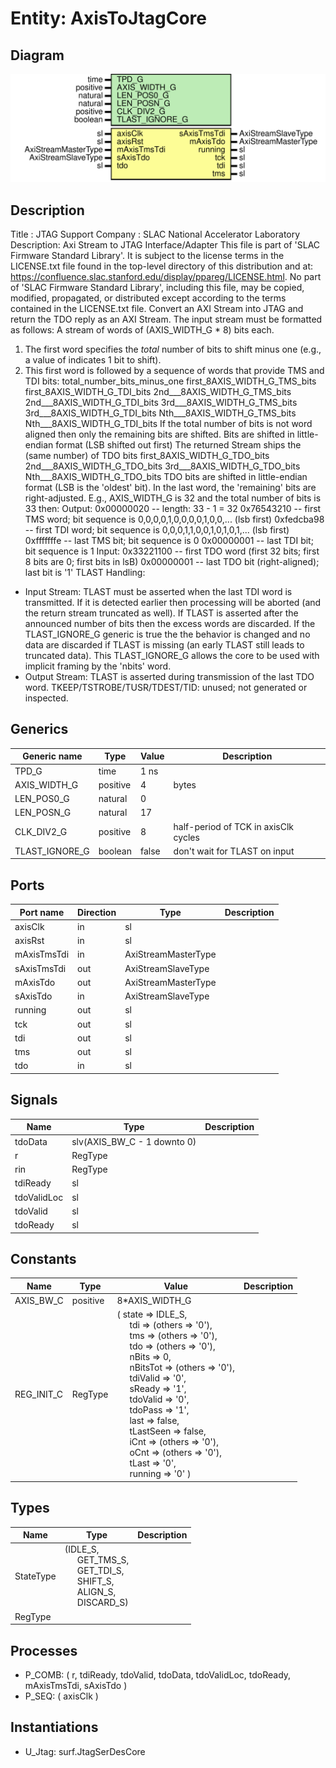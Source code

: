 # Entity: AxisToJtagCore

## Diagram

![Diagram](AxisToJtagCore.svg "Diagram")
## Description

Title      : JTAG Support
Company    : SLAC National Accelerator Laboratory
Description: Axi Stream to JTAG Interface/Adapter
This file is part of 'SLAC Firmware Standard Library'.
It is subject to the license terms in the LICENSE.txt file found in the
top-level directory of this distribution and at:
   https://confluence.slac.stanford.edu/display/ppareg/LICENSE.html.
No part of 'SLAC Firmware Standard Library', including this file,
may be copied, modified, propagated, or distributed except according to
the terms contained in the LICENSE.txt file.
Convert an AXI Stream into JTAG and return the TDO reply as an AXI Stream.
The input stream must be formatted as follows:
  A stream of words of (AXIS_WIDTH_G * 8) bits each.
  1. The first word specifies the *total* number of bits to shift minus one
     (e.g., a value of indicates 1 bit to shift).
  2. This first word is followed by a sequence of words that provide
     TMS and TDI bits:
     total_number_bits_minus_one
     first_8AXIS_WIDTH_G_TMS_bits
     first_8AXIS_WIDTH_G_TDI_bits
     2nd___8AXIS_WIDTH_G_TMS_bits
     2nd___8AXIS_WIDTH_G_TDI_bits
     3rd___8AXIS_WIDTH_G_TMS_bits
     3rd___8AXIS_WIDTH_G_TDI_bits
     Nth___8AXIS_WIDTH_G_TMS_bits
     Nth___8AXIS_WIDTH_G_TDI_bits
If the total number of bits is not word aligned then only the remaining
bits are shifted.
Bits are shifted in little-endian format (LSB shifted out first)
The returned Stream ships the (same number) of TDO bits
     first_8AXIS_WIDTH_G_TDO_bits
     2nd___8AXIS_WIDTH_G_TDO_bits
     3rd___8AXIS_WIDTH_G_TDO_bits
     Nth___8AXIS_WIDTH_G_TDO_bits
TDO bits are shifted in little-endian format (LSB is the 'oldest' bit).
In the last word, the 'remaining' bits are right-adjusted.
E.g., AXIS_WIDTH_G is 32 and the total number of bits is 33 then:
Output:
        0x00000020       -- length: 33 - 1 = 32
        0x76543210       -- first TMS word; bit sequence is 0,0,0,0,1,0,0,0,0,1,0,0,... (lsb first)
        0xfedcba98       -- first TDI word; bit sequence is 0,0,0,1,1,0,0,1,0,1,0,1,... (lsb first)
        0xfffffffe       -- last TMS bit;   bit sequence is 0
        0x00000001       -- last TDI bit;   bit sequence is 1
Input:
        0x33221100       -- first TDO word (first 32 bits; first 8 bits are 0; first bits in lsB)
        0x00000001       -- last TDO bit   (right-aligned); last bit is '1'
TLAST Handling:
  - Input Stream:  TLAST must be asserted when the last TDI word is transmitted.
                   If it is detected earlier then processing will be aborted (and
                   the return stream truncated as well). If TLAST is asserted
                   after the announced number of bits then the excess words are
                   discarded.
                   If the TLAST_IGNORE_G generic is true the the behavior is
                   changed and no data are discarded if TLAST is missing (an early
                   TLAST still leads to truncated data).
                   This TLAST_IGNORE_G allows the core to be used with implicit
                   framing by the 'nbits' word.
  - Output Stream: TLAST is asserted during transmission of the last TDO word.
TKEEP/TSTROBE/TUSR/TDEST/TID: unused; not generated or inspected.
## Generics

| Generic name   | Type     | Value | Description                          |
| -------------- | -------- | ----- | ------------------------------------ |
| TPD_G          | time     | 1 ns  |                                      |
| AXIS_WIDTH_G   | positive | 4     | bytes                                |
| LEN_POS0_G     | natural  | 0     |                                      |
| LEN_POSN_G     | natural  | 17    |                                      |
| CLK_DIV2_G     | positive | 8     | half-period of TCK in axisClk cycles |
| TLAST_IGNORE_G | boolean  | false | don't wait for TLAST on input        |
## Ports

| Port name   | Direction | Type                | Description |
| ----------- | --------- | ------------------- | ----------- |
| axisClk     | in        | sl                  |             |
| axisRst     | in        | sl                  |             |
| mAxisTmsTdi | in        | AxiStreamMasterType |             |
| sAxisTmsTdi | out       | AxiStreamSlaveType  |             |
| mAxisTdo    | out       | AxiStreamMasterType |             |
| sAxisTdo    | in        | AxiStreamSlaveType  |             |
| running     | out       | sl                  |             |
| tck         | out       | sl                  |             |
| tdi         | out       | sl                  |             |
| tms         | out       | sl                  |             |
| tdo         | in        | sl                  |             |
## Signals

| Name        | Type                        | Description |
| ----------- | --------------------------- | ----------- |
| tdoData     | slv(AXIS_BW_C - 1 downto 0) |             |
| r           | RegType                     |             |
| rin         | RegType                     |             |
| tdiReady    | sl                          |             |
| tdoValidLoc | sl                          |             |
| tdoValid    | sl                          |             |
| tdoReady    | sl                          |             |
## Constants

| Name       | Type     | Value                                                                                                                                                                                                                                                                                                                                                                                                                                                                                                                                                                                                                                                                                                                                                                                                                                                                                                                                                                                                                                                           | Description |
| ---------- | -------- | --------------------------------------------------------------------------------------------------------------------------------------------------------------------------------------------------------------------------------------------------------------------------------------------------------------------------------------------------------------------------------------------------------------------------------------------------------------------------------------------------------------------------------------------------------------------------------------------------------------------------------------------------------------------------------------------------------------------------------------------------------------------------------------------------------------------------------------------------------------------------------------------------------------------------------------------------------------------------------------------------------------------------------------------------------------- | ----------- |
| AXIS_BW_C  | positive |  8*AXIS_WIDTH_G                                                                                                                                                                                                                                                                                                                                                                                                                                                                                                                                                                                                                                                                                                                                                                                                                                                                                                                                                                                                                                                 |             |
| REG_INIT_C | RegType  |  (       state      => IDLE_S,<br><span style="padding-left:20px">       tdi        => (others => '0'),<br><span style="padding-left:20px">       tms        => (others => '0'),<br><span style="padding-left:20px">       tdo        => (others => '0'),<br><span style="padding-left:20px">       nBits      => 0,<br><span style="padding-left:20px">       nBitsTot   => (others => '0'),<br><span style="padding-left:20px">       tdiValid   => '0',<br><span style="padding-left:20px">       sReady     => '1',<br><span style="padding-left:20px">       tdoValid   => '0',<br><span style="padding-left:20px">       tdoPass    => '1',<br><span style="padding-left:20px">       last       => false,<br><span style="padding-left:20px">       tLastSeen  => false,<br><span style="padding-left:20px">       iCnt       => (others => '0'),<br><span style="padding-left:20px">       oCnt       => (others => '0'),<br><span style="padding-left:20px">       tLast      => '0',<br><span style="padding-left:20px">       running    => '0'    ) |             |
## Types

| Name      | Type                                                                                                                                                                                                                                             | Description |
| --------- | ------------------------------------------------------------------------------------------------------------------------------------------------------------------------------------------------------------------------------------------------ | ----------- |
| StateType | (IDLE_S,<br><span style="padding-left:20px"> GET_TMS_S,<br><span style="padding-left:20px"> GET_TDI_S,<br><span style="padding-left:20px"> SHIFT_S,<br><span style="padding-left:20px"> ALIGN_S,<br><span style="padding-left:20px"> DISCARD_S)  |             |
| RegType   |                                                                                                                                                                                                                                                  |             |
## Processes
- P_COMB: ( r, tdiReady, tdoValid, tdoData, tdoValidLoc, tdoReady, mAxisTmsTdi, sAxisTdo )
- P_SEQ: ( axisClk )
## Instantiations

- U_Jtag: surf.JtagSerDesCore
